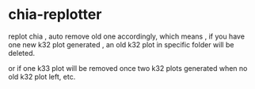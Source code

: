 # chia-replotter
replot chia , auto remove old one accordingly, which means , if you have one new k32 plot generated , an old k32 plot in specific folder will be deleted.

or if one k33 plot will be removed once two k32 plots generated when no old k32 plot left, etc. 
